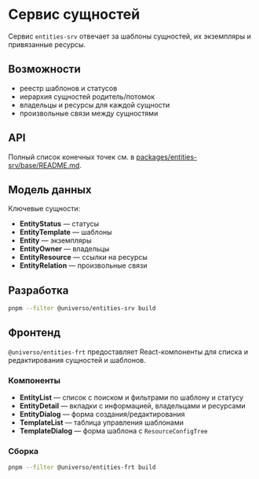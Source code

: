 # Сервис сущностей

Сервис `entities-srv` отвечает за шаблоны сущностей, их экземпляры и привязанные ресурсы.

## Возможности
- реестр шаблонов и статусов
- иерархия сущностей родитель/потомок
- владельцы и ресурсы для каждой сущности
- произвольные связи между сущностями

## API
Полный список конечных точек см. в [packages/entities-srv/base/README.md](../../../../packages/entities-srv/base/README.md).

## Модель данных
Ключевые сущности:
- **EntityStatus** — статусы
- **EntityTemplate** — шаблоны
- **Entity** — экземпляры
- **EntityOwner** — владельцы
- **EntityResource** — ссылки на ресурсы
- **EntityRelation** — произвольные связи

## Разработка
```bash
pnpm --filter @universo/entities-srv build
```

## Фронтенд

`@universo/entities-frt` предоставляет React-компоненты для списка и редактирования сущностей и шаблонов.

### Компоненты
- **EntityList** — список с поиском и фильтрами по шаблону и статусу
- **EntityDetail** — вкладки с информацией, владельцами и ресурсами
- **EntityDialog** — форма создания/редактирования
- **TemplateList** — таблица управления шаблонами
- **TemplateDialog** — форма шаблона с `ResourceConfigTree`

### Сборка
```bash
pnpm --filter @universo/entities-frt build
```
